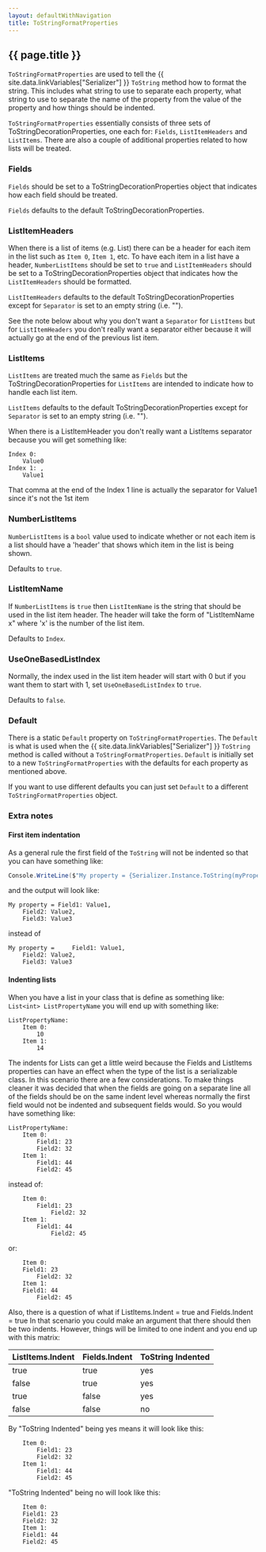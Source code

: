 ```yaml
---
layout: defaultWithNavigation
title: ToStringFormatProperties
---
```

## {{ page.title }}

`ToStringFormatProperties` are used to tell the {{ site.data.linkVariables["Serializer"] }} `ToString` method how to format the string.
This includes what string to use to separate each property, what string to use to separate the name of the property from the value of the property
and how things should be indented.

`ToStringFormatProperties` essentially consists of three sets of <makeLink>ToStringDecorationProperties</makeLink>, one each for: `Fields`, `ListItemHeaders` and `ListItems`.
There are also a couple of additional properties related to how lists will be treated.

### Fields

`Fields` should be set to a <makeLink>ToStringDecorationProperties</makeLink> object that indicates how each field should be treated.

`Fields` defaults to the default <makeLink>ToStringDecorationProperties</makeLink>.

### ListItemHeaders

When there is a list of items (e.g. List<SomeClass>) there can be a header for each item in the list such as `Item 0`, `Item 1`, etc.
To have each item in a list have a header, `NumberListItems` should be set to `true` and `ListItemHeaders` should be set 
to a <makeLink>ToStringDecorationProperties</makeLink> object that indicates how the `ListItemHeaders` should be formatted.

`ListItemHeaders` defaults to the default <makeLink>ToStringDecorationProperties</makeLink> except for `Separator` is set to an empty string (i.e. "").

See the note below about why you don't want a `Separator` for `ListItems` but for `ListItemHeaders` you don't really want a separator either
because it will actually go at the end of the previous list item.

### ListItems

`ListItems` are treated much the same as `Fields` but the <makeLink>ToStringDecorationProperties</makeLink> for `ListItems` are
intended to indicate how to handle each list item.

`ListItems` defaults to the default <makeLink>ToStringDecorationProperties</makeLink> except for `Separator` is set to an empty string (i.e. "").

When there is a ListItemHeader you don't really want a ListItems separator because you will get something like:
```
Index 0:
    Value0
Index 1: ,
    Value1
```

That comma at the end of the Index 1 line is actually the separator for Value1 since it's not the 1st item

### NumberListItems

`NumberListItems` is a `bool` value used to indicate whether or not each item is a list should have a 'header' that shows
which item in the list is being shown.

Defaults to `true`.

### ListItemName

If `NumberListItems` is `true` then `ListItemName` is the string that should be used in the list item header.  The header will take the form
of "ListItemName x" where 'x' is the number of the list item.

Defaults to `Index`.

### UseOneBasedListIndex

Normally, the index used in the list item header will start with 0 but if you want them to start with 1, set `UseOneBasedListIndex` to `true`.

Defaults to `false`.

### Default

There is a static `Default` property on `ToStringFormatProperties`.  The `Default` is what is used when the {{ site.data.linkVariables["Serializer"] }} `ToString` method
is called without a `ToStringFormatProperties`.  `Default` is initially set to a new `ToStringFormatProperties` with the defaults for each property as mentioned above.

If you want to use different defaults you can just set `Default` to a different `ToStringFormatProperties` object.

### Extra notes

#### First item indentation

As a general rule the first field of the `ToString` will not be indented so that you can have something like:

```csharp
Console.WriteLine($"My property = {Serializer.Instance.ToString(myProperty)}");
```

and the output will look like:
```
My property = Field1: Value1,
    Field2: Value2,
    Field3: Value3
```

instead of
```
My property =     Field1: Value1,
    Field2: Value2,
    Field3: Value3
```

#### Indenting lists

When you have a list in your class that is define as something like: `List<int> ListPropertyName` you will end up with something like:
```
ListPropertyName: 
    Item 0: 
        10
    Item 1:
        14
```

The indents for Lists can get a little weird because the Fields and ListItems properties can have an effect
when the type of the list is a serializable class.  In this scenario there are a few considerations.
To make things cleaner it was decided that when the fields are going on a separate line
all of the fields should be on the same indent level whereas normally the first field would not be indented
and subsequent fields would.  So you would have something like:

```
ListPropertyName:
    Item 0:
        Field1: 23
        Field2: 32
    Item 1:
        Field1: 44
        Field2: 45
```

instead of:

```
    Item 0:
        Field1: 23
            Field2: 32
    Item 1:
        Field1: 44
            Field2: 45
```

or:

```
    Item 0:
    Field1: 23
        Field2: 32
    Item 1:
    Field1: 44
        Field2: 45
```

Also, there is a question of what if ListItems.Indent = true and Fields.Indent = true
In that scenario you could make an argument that there should then be two indents.
However, things will be limited to one indent and you end up with this matrix:

ListItems.Indent | Fields.Indent | ToString Indented
---              | ---           | ---
true             | true          | yes
false            | true          | yes
true             | false         | yes
false            | false         | no

By "ToString Indented" being yes means it will look like this:
```
    Item 0:
        Field1: 23
        Field2: 32
    Item 1:
        Field1: 44
        Field2: 45
```

"ToString Indented" being no will look like this:
```
    Item 0:
    Field1: 23
    Field2: 32
    Item 1:
    Field1: 44
    Field2: 45
```
